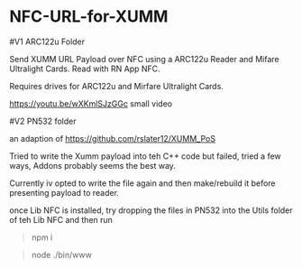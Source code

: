 # NFC-URL-for-XUMM

#V1 ARC122u Folder

Send XUMM URL Payload over NFC using a ARC122u Reader and Mifare Ultralight Cards. 
Read with RN App NFC.

Requires drives for ARC122u and Mirfare Ultralight Cards.

https://youtu.be/wXKmlSJzGGc small video

#V2 PN532 folder

an adaption of https://github.com/rslater12/XUMM_PoS

Tried to write the Xumm payload into teh C++ code but failed, tried a few ways, Addons probably seems the best way.

Currently iv opted to write the file again and then make/rebuild it before presenting payload to reader.

once Lib NFC is installed, try dropping the files in PN532 into the Utils folder of teh Lib NFC and then run 

>npm i

> node ./bin/www

